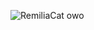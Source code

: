 ![RemiliaCat owo](https://github-readme-stats.vercel.app/api?username=RemiliaCat&hide=prs&theme=swift)

